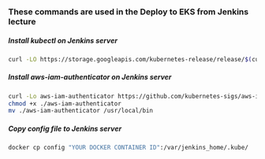 ### These commands are used in the Deploy to EKS from Jenkins lecture

##### Install kubectl on Jenkins server
 
```sh
curl -LO https://storage.googleapis.com/kubernetes-release/release/$(curl -s https://storage.googleapis.com/kubernetes-release/release/stable.txt)/bin/linux/amd64/kubectl; chmod +x ./kubectl; mv ./kubectl /usr/local/bin/kubectl
```

##### Install aws-iam-authenticator on Jenkins server

 ```sh
 curl -Lo aws-iam-authenticator https://github.com/kubernetes-sigs/aws-iam-authenticator/releases/download/v0.6.11/aws-iam-authenticator_0.6.11_linux_amd64
 chmod +x ./aws-iam-authenticator
 mv ./aws-iam-authenticator /usr/local/bin
```

##### Copy config file to Jenkins server

 ```sh
 docker cp config "YOUR DOCKER CONTAINER ID":/var/jenkins_home/.kube/
 ```
